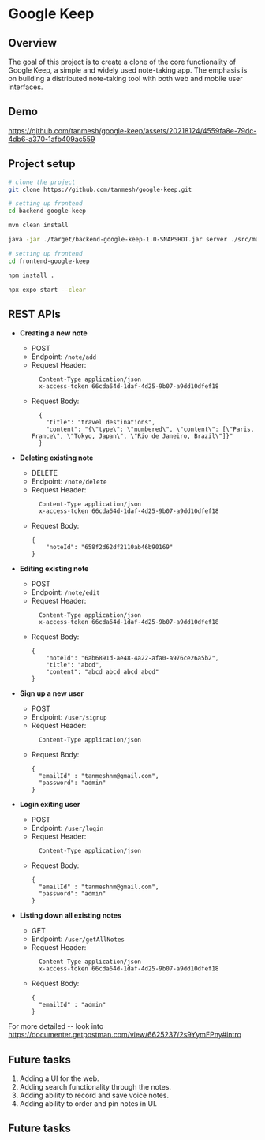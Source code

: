 # Google Keep 

## Overview 
The goal of this project is to create a clone of the core functionality of Google Keep, a simple and widely used note-taking app. The emphasis is on building a distributed note-taking tool with both web and mobile user interfaces.

## Demo
https://github.com/tanmesh/google-keep/assets/20218124/4559fa8e-79dc-4db6-a370-1afb409ac559

## Project setup

```bash
# clone the project 
git clone https://github.com/tanmesh/google-keep.git

# setting up frontend
cd backend-google-keep

mvn clean install

java -jar ./target/backend-google-keep-1.0-SNAPSHOT.jar server ./src/main/resources/keep.config.local.yaml

# setting up frontend
cd frontend-google-keep

npm install .

npx expo start --clear

```


## REST APIs

- **Creating  a new note** 
  - POST
  - Endpoint: `/note/add`
  - Request Header:
    ```
      Content-Type application/json
      x-access-token 66cda64d-1daf-4d25-9b07-a9dd10dfef18
    ```
  - Request Body:
    ```
      {
        "title": "travel destinations",
        "content": "{\"type\": \"numbered\", \"content\": [\"Paris, France\", \"Tokyo, Japan\", \"Rio de Janeiro, Brazil\"]}"
      }
    ```

- **Deleting existing note** 
  - DELETE
  - Endpoint: `/note/delete`
  - Request Header:
    ```
      Content-Type application/json
      x-access-token 66cda64d-1daf-4d25-9b07-a9dd10dfef18
    ```
  - Request Body:
    ```
    {
        "noteId": "658f2d62df2110ab46b90169"
    }
    ```

- **Editing existing note**
  - POST
  - Endpoint: `/note/edit`
  - Request Header:
    ```
      Content-Type application/json
      x-access-token 66cda64d-1daf-4d25-9b07-a9dd10dfef18
    ```
  - Request Body:
    ```
    {
        "noteId": "6ab6891d-ae48-4a22-afa0-a976ce26a5b2",
        "title": "abcd",
        "content": "abcd abcd abcd abcd"
    }
    ```

- **Sign up a new user**
  - POST
  - Endpoint: `/user/signup`
  - Request Header:
    ```
      Content-Type application/json
    ```
  - Request Body:
    ```
    {
      "emailId" : "tanmeshnm@gmail.com",
      "password": "admin"
    }
    ```

- **Login exiting user** 
  - POST
  - Endpoint: `/user/login`
  - Request Header:
    ```
      Content-Type application/json
    ```
  - Request Body:
    ```
    {
      "emailId" : "tanmeshnm@gmail.com",
      "password": "admin"
    }
    ```

- **Listing down all existing notes**
  - GET
  - Endpoint: `/user/getAllNotes`
  - Request Header:
    ```
      Content-Type application/json
      x-access-token 66cda64d-1daf-4d25-9b07-a9dd10dfef18
    ```
  - Request Body:
    ```
    {
      "emailId" : "admin"
    }
    ``` 

For more detailed -- look into https://documenter.getpostman.com/view/6625237/2s9YymFPny#intro 

## Future tasks
1. Adding a UI for the web.
2. Adding search functionality through the notes.
3. Adding ability to record and save voice notes.
4. Adding ability to order and pin notes in UI.


## Future tasks

